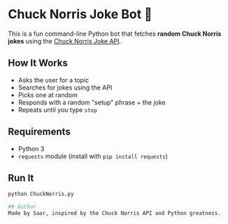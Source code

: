 # Chuck Norris Joke Bot 🤖

This is a fun command-line Python bot that fetches **random Chuck Norris jokes** using the [Chuck Norris Joke API](https://api.chucknorris.io/).

## How It Works

- Asks the user for a topic
- Searches for jokes using the API
- Picks one at random
- Responds with a random "setup" phrase + the joke
- Repeats until you type `stop`

## Requirements

- Python 3
- `requests` module (install with `pip install requests`)

## Run It

```bash
python ChuckNorris.py

## Author
Made by Saar, inspired by the Chuck Norris API and Python greatness.

 
